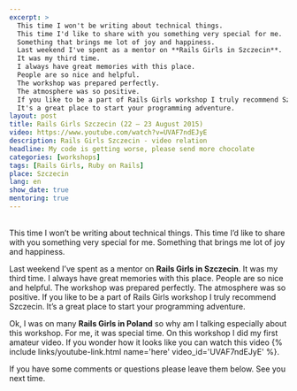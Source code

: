 ```yaml
---
excerpt: >
  This time I won't be writing about technical things.
  This time I'd like to share with you something very special for me.
  Something that brings me lot of joy and happiness.
  Last weekend I've spent as a mentor on **Rails Girls in Szczecin**.
  It was my third time.
  I always have great memories with this place.
  People are so nice and helpful.
  The workshop was prepared perfectly.
  The atmosphere was so positive.
  If you like to be a part of Rails Girls workshop I truly recommend Szczecin.
  It's a great place to start your programming adventure.
layout: post
title: Rails Girls Szczecin (22 – 23 August 2015)
video: https://www.youtube.com/watch?v=UVAF7ndEJyE
description: Rails Girls Szczecin - video relation
headline: My code is getting worse, please send more chocolate
categories: [workshops]
tags: [Rails Girls, Ruby on Rails]
place: Szczecin
lang: en
show_date: true
mentoring: true
---
```


<br>
This time I won’t be writing about technical things. This time I’d like to share with you something very special for me. Something that brings me lot of joy and happiness.

Last weekend I’ve spent as a mentor on **Rails Girls in Szczecin**. It was my third time. I always have great memories with this place. People are so nice and helpful. The workshop was prepared perfectly. The atmosphere was so positive. If you like to be a part of Rails Girls workshop I truly recommend Szczecin. It’s a great place to start your programming adventure.

Ok, I was on many **Rails Girls in Poland** so why am I talking especially about this workshop. For me, it was special time. On this workshop I did my first amateur video. If you wonder how it looks like you can watch this video
{% include links/youtube-link.html name='here' video_id='UVAF7ndEJyE' %}.

If you have some comments or questions please leave them below. See you next time.

